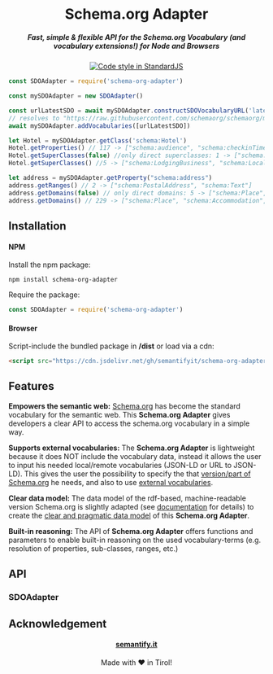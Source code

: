 <h1 align="center">Schema.org Adapter</h1>

<h5 align="center">Fast, simple & flexible API for the Schema.org Vocabulary (and vocabulary extensions!) for Node and Browsers</h5>

<div align="center"><a href="http://standardjs.com"><img src="https://img.shields.io/badge/code%20style-standard-brightgreen.svg" alt="Code style in StandardJS" /></a></div>

```javascript
const SDOAdapter = require('schema-org-adapter')

const mySDOAdapter = new SDOAdapter()

const urlLatestSDO = await mySDOAdapter.constructSDOVocabularyURL('latest', 'all-layers') 
// resolves to "https://raw.githubusercontent.com/schemaorg/schemaorg/master/data/releases/6.0/all-layers.jsonld" if 6.0 is the latest version
await mySDOAdapter.addVocabularies([urlLatestSDO])

let Hotel = mySDOAdapter.getClass('schema:Hotel')
Hotel.getProperties() // 117 -> ["schema:audience", "schema:checkinTime", "schema:availableLanguage", ...]
Hotel.getSuperClasses(false) //only direct superclasses: 1 -> ["schema:LodgingBusiness"]
Hotel.getSuperClasses() //5 -> ["schema:LodgingBusiness", "schema:LocalBusiness", "schema:Place", "schema:Organization", "schema:Thing"]

let address = mySDOAdapter.getProperty("schema:address")
address.getRanges() // 2 -> ["schema:PostalAddress", "schema:Text"]
address.getDomains(false) // only direct domains: 5 -> ["schema:Place", "schema:GeoCoordinates", "schema:GeoShape", "schema:Person", "schema:Organization"]
address.getDomains() // 229 -> ["schema:Place", "schema:Accommodation", "schema:TouristAttraction", ...]
```

## Installation

#### NPM

Install the npm package:

`npm install schema-org-adapter`

Require the package:

```javascript
const SDOAdapter = require('schema-org-adapter')
```

#### Browser

Script-include the bundled package in **/dist** or load via a cdn:

```html
<script src="https://cdn.jsdelivr.net/gh/semantifyit/schema-org-adapter/dist/schema-org-adapter.min.js"></script>
```

## Features

**Empowers the semantic web:** <a href="http://schema.org/" target="_blank">Schema.org</a> has become the standard vocabulary for the semantic web. This **Schema.org Adapter** gives developers a clear API to access the schema.org vocabulary in a simple way. 

**Supports external vocabularies:** The **Schema.org Adapter** is lightweight because it does NOT include the vocabulary data, instead it allows the user to input his needed local/remote vocabularies (JSON-LD or URL to JSON-LD). This gives the user the possibility to specify the that <a href="https://schema.org/docs/developers.html" target="_blank">version/part of Schema.org</a> he needs, and also to use <a href="https://github.com/semantifyit/schema-org-adapter/blob/master/docu/vocabulary.md" target="_blank">external vocabularies</a>.

**Clear data model:** The data model of the rdf-based, machine-readable version Schema.org is slightly adapted (see <a href="https://github.com/semantifyit/schema-org-adapter/blob/master/docu/algorithm.md" target="_blank">documentation</a> for details) to create the <a href="https://github.com/semantifyit/schema-org-adapter/blob/master/docu/dataModel.md" target="_blank">clear and pragmatic data model</a> of this **Schema.org Adapter**.

**Built-in reasoning:** The API of **Schema.org Adapter** offers functions and parameters to enable built-in reasoning on the used vocabulary-terms (e.g. resolution of properties, sub-classes, ranges, etc.)

## API

### SDOAdapter

## Acknowledgement

<div align="center">
<a href="https://semantify.it/" target="_blank"><h4>semantify.it</h4></a>
Made with &#10084; in Tirol!
</div>


